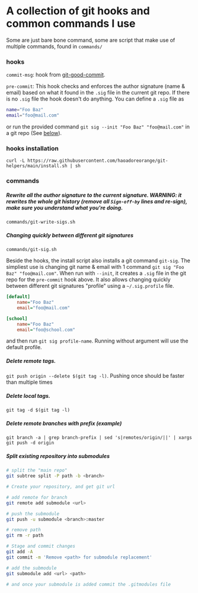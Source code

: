 # A collection of git hooks and common commands I use

Some are just bare bone command, some are script that make use of multiple
commands, found in `commands/`

### hooks

`commit-msg`: hook from
[git-good-commit](https://github.com/tommarshall/git-good-commit).

`pre-commit`: This hook checks and enforces the author signature (name & email)
based on what it found in the `.sig` file in the current git repo. If there is
no `.sig` file the hook doesn't do anything. You can define a `.sig` file as

```sh
name="Foo Baz"
email="foo@mail.com"
```

or run the provided command `git sig --init "Foo Baz" "foo@mail.com"` in a git
repo (See [below](#commands)).

### hooks installation

`curl -L https://raw.githubusercontent.com/haoadoreorange/git-helpers/main/install.sh | sh`

### commands

##### Rewrite all the author signature to the current signature. WARNING: it rewrites the whole git history (remove all `Sign-off-by` lines and re-sign), make sure you understand what you're doing.

`commands/git-write-sigs.sh`

##### Changing quickly between different git signatures

`commands/git-sig.sh`

Beside the hooks, the install script also installs a git command `git-sig`. The
simpliest use is changing git name & email with 1 command
`git sig "Foo Baz" "foo@mail.com"`. When run with `--init`, it creates a `.sig`
file in the git repo for the `pre-commit` hook above. It also allows changing
quickly between different git signatures "profile" using a `~/.sig.profile`
file.

```ini
[default]
    name="Foo Baz"
    email="foo@mail.com"

[school]
    name="Foo Baz"
    email="foo@school.com"
```

and then run `git sig profile-name`. Running without argument will use the
default profile.

##### Delete remote tags.

`git push origin --delete $(git tag -l)`. Pushing once should be faster than
multiple times

##### Delete local tags.

`git tag -d $(git tag -l)`

##### Delete remote branches with prefix (example)

`git branch -a | grep branch-prefix | sed 's|remotes/origin/||' | xargs git push -d origin`

##### Split existing repository into submodules

```sh
# split the "main repo"
git subtree split -P path -b <branch>

# Create your repository, and get git url

# add remote for branch
git remote add submodule <url>

# push the submodule
git push -u submodule <branch>:master

# remove path
git rm -r path

# Stage and commit changes
git add -A
git commit -m 'Remove <path> for submodule replacement'

# add the submodule 
git submodule add <url> <path>

# and once your submodule is added commit the .gitmodules file 
```
